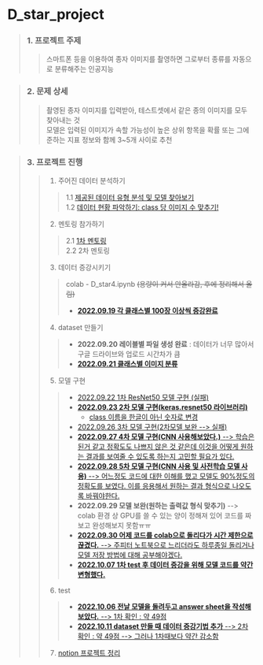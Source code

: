# D_star_project

> ### 1. 프로젝트 주제
>	>   스마트폰 등을 이용하여 종자 이미지를 촬영하면 그로부터 종류를 자동으로 분류해주는 인공지능

> ### 2. 문제 상세
> > 촬영된 종자 이미지를 입력받아, 테스트셋에서 같은 종의 이미지를 모두 찾아내는 것               
모델은 입력된 이미지가 속할 가능성이 높은 상위 항목을 확률 또는 그에 준하는 지표 정보와 함께 3~5개 사이로 추천

> ### 3. 프로젝트 진행
> > 1. 주어진 데이터 분석하기   
> > > 1.1 [제공된 데이터 유형 분석 및 모델 찾아보기](https://github.com/ChoSooBeen/D_star_project/blob/main/%ED%95%9C%EA%B5%AD%EC%88%98%EB%AA%A9%EC%9B%90%EC%A0%95%EC%9B%90%EA%B4%80%EB%A6%AC%EC%9B%90_data_%EB%B6%84%EC%84%9D.docx)        
> > > 1.2 [데이터 현황 파악하기: class 당 이미지 수 맞추기! ](https://github.com/ChoSooBeen/D_star_project/blob/main/train_label(%ED%98%84%ED%99%A9%ED%8C%8C%EC%95%85).xlsx)
> > 2. 멘토링 참가하기
> > > 2.1 [1차 멘토링](https://github.com/ChoSooBeen/D_star_project/tree/main/first_mentoring)     
> > > 2.2 2차 멘토링
> > 3. 데이터 증강시키기    
> > > colab - D_star4.ipynb ~~(용량이 커서 안올라감, 후에 정리해서 올림)~~        
> > > + [**2022.09.19 각 클래스별 100장 이상씩 증강완료**](https://github.com/ChoSooBeen/D_star_project/blob/main/D_star4.ipynb)   
> > 4. dataset 만들기    
> > > + **2022.09.20 레이블별 파일 생성 완료** : 데이터가 너무 많아서 구글 드라이브와 업로드 시간차가 큼    
> > > + [**2022.09.21 클래스별 이미지 분류**](https://github.com/ChoSooBeen/D_star_project/blob/main/D_star_5.ipynb) 
> > 5. 모델 구현
> > > + [2022.09.22 1차 ResNet50 모델 구현 (실패)](https://sun-daughter-837.notion.site/1-ab6415fc6f7d4207b026b0177c258b1c)    
> > > + [**2022.09.23 2차 모델 구현(keras.resnet50 라이브러리)**](https://github.com/ChoSooBeen/D_star_project/blob/main/D_star8.ipynb)    
> > >   + [class 이름을 한글이 아닌 숫자로 변경](https://github.com/ChoSooBeen/D_star_project/blob/main/D_star9.ipynb)    
> > > + [2022.09.26 3차 모델 구현(2차모델 보완 --> 실패)](https://github.com/ChoSooBeen/D_star_project/blob/main/D_star10.ipynb)
> > > + [**2022.09.27 4차 모델 구현(CNN 사용해보았다.)** --> 학습은 된거 같고 정확도도 나쁘지 않은 것 같은데 이것을 어떻게 원하는 결과를 보여줄 수 있도록 하는지 고민할 필요가 있다.](https://github.com/ChoSooBeen/D_star_project/blob/main/D_star12.ipynb)   
> > > + [**2022.09.28 5차 모델 구현(CNN 사용 및 사전학습 모델 사용)** --> 어느정도 코드에 대한 이해를 했고 모델도 90%정도의 정확도를 보였다. 이를 응용해서 원하는 결과 형식으로 나오도록 바꿔야한다.](https://github.com/ChoSooBeen/D_star_project/blob/main/D_star13.ipynb)    
> > > + **2022.09.29 모델 보완(원하는 출력값 형식 맞추기)** --> colab 환경 상 GPU를 쓸 수 있는 양이 정해져 있어 코드를 짜보고 완성해보지 못함ㅠㅠ    
> > > + [**2022.09.30 어제 코드를 colab으로 돌리다가 시간 제한으로 끊겼다.** --> 주피터 노트북으로 느리더라도 하루종일 돌리거나 모델 저장 방법에 대해 공부해야겠다.](https://github.com/ChoSooBeen/D_star_project/blob/main/D_star14.ipynb)     
> > > + [**2022.10.07 1차 test 후 데이터 증강을 위해 모델 코드를 약간 변형했다.**](https://sun-daughter-837.notion.site/2-Dataset-570e4f66f6df4eeea812882621cad9bb)    
> > 6. test
> > > + [**2022.10.06 전날 모델을 돌려두고 answer sheet을 작성해보았다.** --> 1차 확인 : 약 49점](https://github.com/ChoSooBeen/D_star_project/blob/main/answer.csv)     
> > > + [**2022.10.11 dataset 만들 때 데이터 증강기법 추가** --> 2차 확인 : 약 49점 --> 그러나 1차때보다 약간 감소함](https://github.com/ChoSooBeen/D_star_project/blob/main/answer2.csv)     
> > 7. [notion 프로젝트 정리](https://sun-daughter-837.notion.site/432109fa7df94a50b01af80e31f28b8a)
